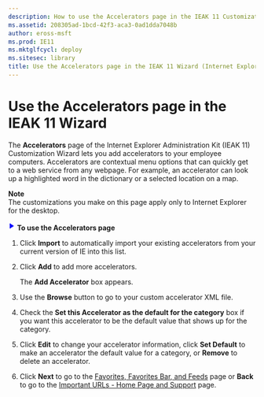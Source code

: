 ```yaml
---
description: How to use the Accelerators page in the IEAK 11 Customization Wizard to add accelerators to employee devices.
ms.assetid: 208305ad-1bcd-42f3-aca3-0ad1dda7048b
author: eross-msft
ms.prod: IE11
ms.mktglfcycl: deploy
ms.sitesec: library
title: Use the Accelerators page in the IEAK 11 Wizard (Internet Explorer Administration Kit 11 for IT Pros)
---
```


# Use the Accelerators page in the IEAK 11 Wizard
The **Accelerators** page of the Internet Explorer Administration Kit (IEAK 11) Customization Wizard lets you add accelerators to your employee computers. Accelerators are contextual menu options that can quickly get to a web service from any webpage. For example, an accelerator can look up a highlighted word in the dictionary or a selected location on a map.

**Note**<br>
The customizations you make on this page apply only to Internet Explorer for the desktop.

![](images/wedge.gif)  **To use the Accelerators page**

1.  Click **Import** to automatically import your existing accelerators from your current version of IE into this list.

2.  Click **Add** to add more accelerators.<p>
The **Add Accelerator** box appears.

3.  Use the **Browse** button to go to your custom accelerator XML file.

4.  Check the **Set this Accelerator as the default for the category** box if you want this accelerator to be the default value that shows up for the category.

5.  Click **Edit** to change your accelerator information, click **Set Default** to make an accelerator the default value for a category, or **Remove** to delete an accelerator.

6.  Click **Next** to go to the [Favorites, Favorites Bar, and Feeds](favorites-favoritesbar-and-feeds-ieak11-wizard.md) page or **Back** to go to the [Important URLs - Home Page and Support](important-urls-home-page-and-support-ieak11-wizard.md) page.

 

 





